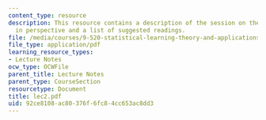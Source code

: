 ```yaml
---
content_type: resource
description: This resource contains a description of the session on the learning problem
  in perspective and a list of suggested readings.
file: /media/courses/9-520-statistical-learning-theory-and-applications-spring-2006/92ce8108ac80376f6fc84cc653ac8dd3_lec2.pdf
file_type: application/pdf
learning_resource_types:
- Lecture Notes
ocw_type: OCWFile
parent_title: Lecture Notes
parent_type: CourseSection
resourcetype: Document
title: lec2.pdf
uid: 92ce8108-ac80-376f-6fc8-4cc653ac8dd3
---
```

